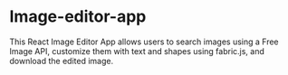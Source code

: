 # Image-editor-app
This React Image Editor App allows users to search images using a Free Image API, customize them with text and shapes using fabric.js, and download the edited image.  
